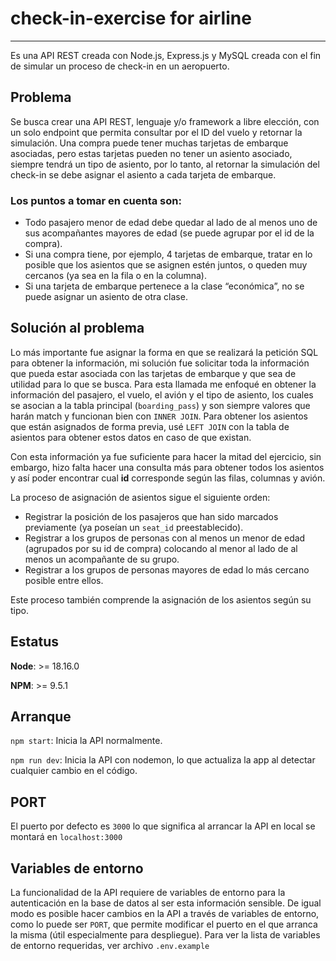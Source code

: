 # check-in-exercise for airline

---

Es una API REST creada con Node.js, Express.js y MySQL creada con el fin de simular un proceso de check-in en un aeropuerto.

## Problema

Se busca crear una API REST, lenguaje y/o framework a libre elección, con un solo endpoint que permita consultar por el ID del vuelo y retornar la simulación. Una compra puede tener muchas tarjetas de embarque asociadas, pero estas tarjetas pueden no tener un asiento asociado, siempre tendrá un tipo de asiento, por lo tanto, al retornar la simulación del check-in se debe asignar el asiento a cada tarjeta de embarque.

### Los puntos a tomar en cuenta son:

* Todo pasajero menor de edad debe quedar al lado de al menos uno de sus acompañantes mayores de edad (se
puede agrupar por el id de la compra).
* Si una compra tiene, por ejemplo, 4 tarjetas de embarque, tratar en lo posible que los asientos que se asignen
estén juntos, o queden muy cercanos (ya sea en la fila o en la columna).
* Si una tarjeta de embarque pertenece a la clase “económica”, no se puede asignar un asiento de otra clase.

## Solución al problema

Lo más importante fue asignar la forma en que se realizará la petición SQL para obtener la información, mi solución fue solicitar toda la información que pueda estar asociada con las tarjetas de embarque y que sea de utilidad para lo que se busca. Para esta llamada me enfoqué en obtener la información del pasajero, el vuelo, el avión y el tipo de asiento, los cuales se asocian a la tabla principal (``boarding_pass``) y son siempre valores que harán match y funcionan bien con ``INNER JOIN``. Para obtener los asientos que están asignados de forma previa, usé ``LEFT JOIN`` con la tabla de asientos para obtener estos datos en caso de que existan.

Con esta información ya fue suficiente para hacer la mitad del ejercicio, sin embargo, hizo falta hacer una consulta más para obtener todos los asientos y así poder encontrar cual **id** corresponde según las filas, columnas y avión.

La proceso de asignación de asientos sigue el siguiente orden:

* Registrar la posición de los pasajeros que han sido marcados previamente (ya poseían un ``seat_id`` preestablecido).
* Registrar a los grupos de personas con al menos un menor de edad (agrupados por su id de compra) colocando al menor al lado de al menos un acompañante de su grupo.
* Registrar a los grupos de personas mayores de edad lo más cercano posible entre ellos.

Este proceso también comprende la asignación de los asientos según su tipo.

## Estatus

**Node**: >= 18.16.0

**NPM**: >= 9.5.1

## Arranque

``npm start``: Inicia la API normalmente.

``npm run dev``: Inicia la API con nodemon, lo que actualiza la app al detectar cualquier cambio en el código.

## PORT

El puerto por defecto es ``3000`` lo que significa al arrancar la API en local se montará en ``localhost:3000``

## Variables de entorno

La funcionalidad de la API requiere de variables de entorno para la autenticación en la base de datos al ser esta información sensible. De igual modo es posible hacer cambios en la API a través de variables de entorno, como lo puede ser ``PORT``, que permite modificar el puerto en el que arranca la misma (útil especialmente para despliegue). Para ver la lista de variables de entorno requeridas, ver archivo ``.env.example``
